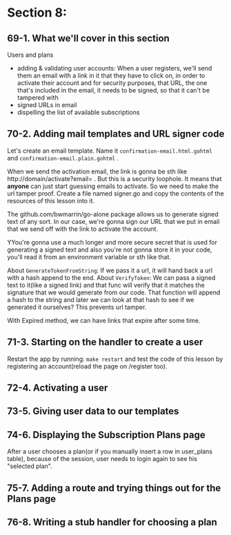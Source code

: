 # Section 8: 

## 69-1. What we'll cover in this section

Users and plans

- adding & validating user accounts: When a user registers, we'll send them an email with a link in it that they have to click on, in order to
activate their account and for security purposes, that URL, the one that's included in the email, it needs to be signed, so that it can't be
tampered with
- signed URLs in email
- dispelling the list of available subscriptions

## 70-2. Adding mail templates and URL signer code
Let's create an email template. Name it `confirmation-email.html.gohtml` and `confirmation-email.plain.gohtml` .

When we send the activation email, the link is gonna be sth like http://domain/activate?email=<email> . But this is a security loophole. It means
that **anyone** can just start guessing emails to activate. So we need to make the url tamper proof. Create a file named signer.go and copy  the contents
of the resources of this lesson into it.

The github.com/bwmarrin/go-alone package allows us to generate signed text of any sort. In our case, we're gonna sign our URL that we put in email that
we send off with the link to activate the account.

YYou're gonna use a much longer and more secure secret that is used for generating a signed text and also you're not gonna store it in your code,
you'll read it from an environment variable or sth like that.

About `GenerateTokenFromString`: If we pass it a url, it will hand back a url with a hash append to the end.
About `VerifyToken`: We can pass a signed text to it(like a signed link) and that func will verify that it matches the signature that we would
generate from our code. That function will append a hash to the string and later we can look at that hash to see if we generated it ourselves?
This prevents url tamper.

With Expired method, we can have links that expire after some time.

## 71-3. Starting on the handler to create a user
Restart the app by running: `make restart` and test the code of this lesson by registering an account(reload the page on /register too).

## 72-4. Activating a user
## 73-5. Giving user data to our templates

## 74-6. Displaying the Subscription Plans page
After a user chooses a plan(or if you manually insert a row in user_plans table), because of the session, user needs to login again to see
his "selected plan".

## 75-7. Adding a route and trying things out for the Plans page

## 76-8. Writing a stub handler for choosing a plan